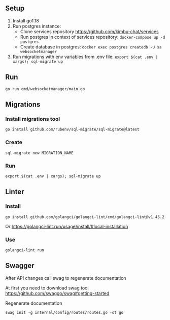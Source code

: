 ## Setup

1. Install go1.18
2. Run postgres instance:
    - Clone services repository <https://github.com/kimbu-chat/services>
    - Run postgres in context of services repository: `docker-compose up -d postgres`
    - Create database in postgres: `docker exec postgres createdb -U sa websocketmanager`
4. Run migrations with env variables from .env file: `export $(cat .env | xargs); sql-migrate up`

## Run

```
go run cmd/websocketmanager/main.go
```

## Migrations

### Install migrations tool

```
go install github.com/rubenv/sql-migrate/sql-migrate@latest
```

### Create

```
sql-migrate new MIGRATION_NAME
```

### Run

```
export $(cat .env | xargs); sql-migrate up
```

## Linter

### Install

```
go install github.com/golangci/golangci-lint/cmd/golangci-lint@v1.45.2
```

Or <https://golangci-lint.run/usage/install/#local-installation>

### Use

```
golangci-lint run
```

## Swagger

After API changes call swag to regenerate documentation

At first you need to download swag tool <https://github.com/swaggo/swag#getting-started>

Regenerate documentation

```
swag init -g internal/config/routes/routes.go -ot go
```
